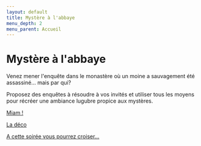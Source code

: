 ```yaml
---
layout: default
title: Mystère à l'abbaye
menu_depth: 2
menu_parent: Accueil
---
```


# Mystère à l'abbaye

Venez mener l'enquête dans le monastère où un moine a sauvagement été assassiné... mais par qui?

Proposez des enquêtes à résoudre à vos invités et utiliser tous les moyens pour récréer une ambiance lugubre propice aux mystères.

[Miam !](/pages/40_mystere_a_labbaye/miam.html)

[La déco](/pages/40_mystere_a_labbaye/deco.html)

[A cette soirée vous pourrez croiser...](/pages/40_mystere_a_labbaye/deguisements.html)
